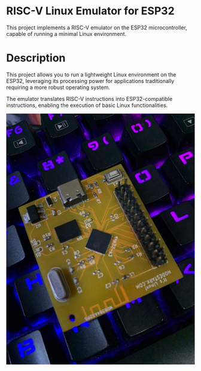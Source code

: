 # RISC-V Linux Emulator for ESP32
This project implements a RISC-V emulator on the ESP32 microcontroller, capable of running a minimal Linux environment.

# Description
This project allows you to run a lightweight Linux environment on the ESP32, leveraging its processing power for applications traditionally requiring a more robust operating system.

The emulator translates RISC-V instructions into ESP32-compatible instructions, enabling the execution of basic Linux functionalities.

[![riscv-esp32-linux on YouTube](esp32-riscv-emu-linux.jpeg)](https://youtu.be/RffAsl98R4o?si=HZfnRIMDvLjHM8QV)
